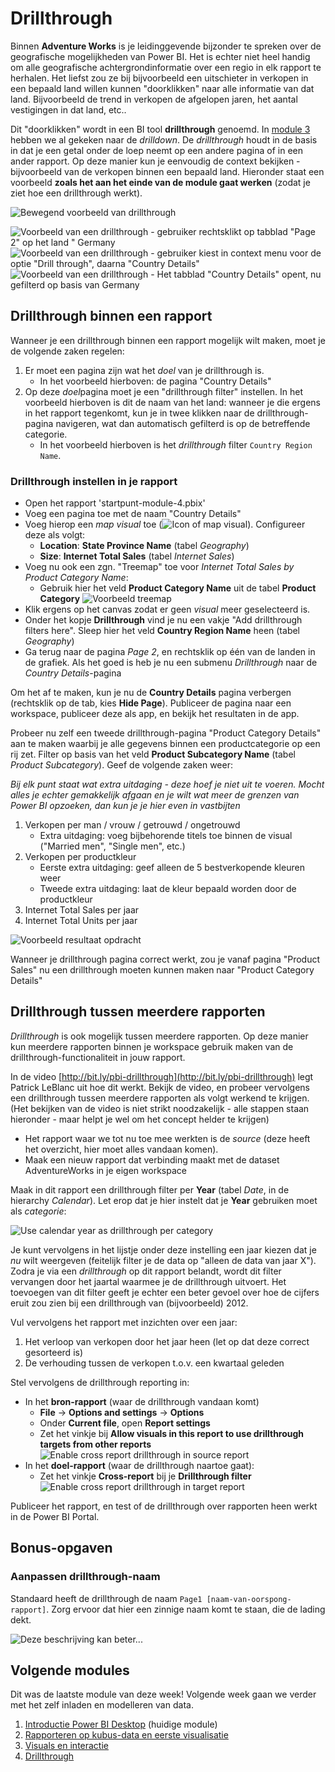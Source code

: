 # Drillthrough

Binnen **Adventure Works** is je leidinggevende bijzonder te spreken over de geografische mogelijkheden van Power BI. Het is echter niet heel handig om alle geografische achtergrondinformatie over een regio in elk rapport te herhalen. Het liefst zou ze bij bijvoorbeeld een uitschieter in verkopen in een bepaald land willen kunnen "doorklikken" naar alle informatie van dat land. Bijvoorbeeld de trend in verkopen de afgelopen jaren, het aantal vestigingen in dat land, etc..

Dit "doorklikken" wordt in een BI tool **drillthrough** genoemd. In [module 3](../03-visuals-and-interaction/03-visuals-and-interaction.md) hebben we al gekeken naar de *drilldown*. De *drillthrough* houdt in de basis in dat je een getal onder de loep neemt op een andere pagina of in een ander rapport. Op deze manier kun je eenvoudig de context bekijken - bijvoorbeeld van de verkopen binnen een bepaald land. Hieronder staat een voorbeeld **zoals het aan het einde van de module gaat werken** (zodat je ziet hoe een drillthrough werkt).

![Bewegend voorbeeld van drillthrough](img/01-drillthrough-sample.gif)

![Voorbeeld van een drillthrough - gebruiker rechtsklikt op tabblad "Page 2"  op het land " Germany](img/01a-drillthrough-sample-step1.png)
![Voorbeeld van een drillthrough - gebruiker kiest in context menu voor de optie "Drill through", daarna "Country Details"](img/01a-drillthrough-sample-step2.png)
![Voorbeeld van een drillthrough - Het tabblad "Country Details" opent, nu gefilterd op basis van Germany](img/01a-drillthrough-sample-step3.png)

## Drillthrough binnen een rapport

Wanneer je een drillthrough binnen een rapport mogelijk wilt maken, moet je de volgende zaken regelen:

1. Er moet een pagina zijn wat het *doel* van je drillthrough is.
   * In het voorbeeld hierboven: de pagina "Country Details"
2. Op deze *doel*pagina moet je een "drillthrough filter" instellen. In het voorbeeld hierboven is dit de naam van het land: wanneer je die ergens in het rapport tegenkomt, kun je in twee klikken naar de drillthrough-pagina navigeren, wat dan automatisch gefilterd is op de betreffende categorie.
   * In het voorbeeld hierboven is het *drillthrough* filter `Country Region Name`.

### Drillthrough instellen in je rapport

* Open het rapport 'startpunt-module-4.pbix'
* Voeg een pagina toe met de naam "Country Details"
* Voeg hierop een *map visual* toe (![Icon of map visual](img/02-map-visual.png)). Configureer deze als volgt:
  * **Location**: **State Province Name** (tabel *Geography*)
  * **Size**: **Internet Total Sales** (tabel *Internet Sales*)
* Voeg nu ook een zgn. "Treemap" toe voor *Internet Total Sales by Product Category Name*:
  * Gebruik hier het veld **Product Category Name** uit de tabel **Product Category**
![Voorbeeld treemap](img/03-treemap.png)
* Klik ergens op het canvas zodat er geen *visual* meer geselecteerd is.
* Onder het kopje **Drillthrough** vind je nu een vakje "Add drillthrough filters here". Sleep hier het veld **Country Region Name** heen (tabel *Geography*)
* Ga terug naar de pagina *Page 2*, en rechtsklik op één van de landen in de grafiek. Als het goed is heb je nu een submenu *Drillthrough* naar de *Country Details*-pagina

Om het af te maken, kun je nu de **Country Details** pagina verbergen (rechtsklik op de tab, kies **Hide Page**). Publiceer de pagina naar een workspace, publiceer deze als app, en bekijk het resultaten in de app.

Probeer nu zelf een tweede drillthrough-pagina "Product Category Details" aan te maken waarbij je alle gegevens binnen een productcategorie op een rij zet. Filter op basis van het veld **Product Subcategory Name** (tabel *Product Subcategory*). Geef de volgende zaken weer:

*Bij elk punt staat wat extra uitdaging - deze hoef je niet uit te voeren. Mocht alles je echter gemakkelijk afgaan en je wilt wat meer de grenzen van Power BI opzoeken, dan kun je je hier even in vastbijten*

1. Verkopen per man / vrouw / getrouwd / ongetrouwd
   * Extra uitdaging: voeg bijbehorende titels toe binnen de visual ("Married men", "Single men", etc.)
2. Verkopen per productkleur
   * Eerste extra uitdaging: geef alleen de 5 bestverkopende kleuren weer
   * Tweede extra uitdaging: laat de kleur bepaald worden door de productkleur
3. Internet Total Sales per jaar
4. Internet Total Units per jaar

![Voorbeeld resultaat opdracht](img/05-drillthrough-within-report-final.png)

Wanneer je drillthrough pagina correct werkt, zou je vanaf pagina "Product Sales" nu een drillthrough moeten kunnen maken naar "Product Category Details"

## Drillthrough tussen meerdere rapporten

*Drillthrough* is ook mogelijk tussen meerdere rapporten. Op deze manier kun meerdere rapporten binnen je workspace gebruik maken van de drillthrough-functionaliteit in jouw rapport.

In de video [http://bit.ly/pbi-drillthrough](http://bit.ly/pbi-drillthrough) legt Patrick LeBlanc uit hoe dit werkt. Bekijk de video, en probeer vervolgens een drillthrough tussen meerdere rapporten als volgt werkend te krijgen. (Het bekijken van de video is niet strikt noodzakelijk - alle stappen staan hieronder - maar helpt je wel om het concept helder te krijgen)

* Het rapport waar we tot nu toe mee werkten is de *source* (deze heeft het overzicht, hier moet alles vandaan komen).
* Maak een nieuw rapport dat verbinding maakt met de dataset AdventureWorks in je eigen workspace

Maak in dit rapport een drillthrough filter per **Year** (tabel *Date*, in de hierarchy *Calendar*). Let erop dat je hier instelt dat je **Year** gebruiken moet als *categorie*:

![Use calendar year as drillthrough per category](img/04-calendar-year-drillthrough-as-category.png)

Je kunt vervolgens in het lijstje onder deze instelling een jaar kiezen dat je *nu* wilt weergeven (feitelijk filter je de data op "alleen de data van jaar X"). Zodra je via een *drillthrough* op dit rapport belandt, wordt dit filter vervangen door het jaartal waarmee je de drillthrough uitvoert. Het toevoegen van dit filter geeft je echter een beter gevoel over hoe de cijfers eruit zou zien bij een drillthrough van (bijvoorbeeld) 2012.

Vul vervolgens het rapport met inzichten over een jaar:

1. Het verloop van verkopen door het jaar heen (let op dat deze correct gesorteerd is)
2. De verhouding tussen de verkopen t.o.v. een kwartaal geleden

Stel vervolgens de drillthrough reporting in:

* In het **bron-rapport** (waar de drillthrough vandaan komt)
  * **File** -> **Options and settings** -> **Options**
  * Onder **Current file**, open **Report settings**
  * Zet het vinkje bij **Allow visuals in this report to use drillthrough targets from other reports**  
![Enable cross report drillthrough in source report](img/06-enable-cross-report-drillthrough-source.png)
* In het **doel-rapport** (waar de drillthrough naartoe gaat):
  * Zet het vinkje **Cross-report** bij je **Drillthrough filter**  
![Enable cross report drillthrough in target report](img/07-enable-cross-report-drillthrough-target.png)

Publiceer het rapport, en test of de drillthrough over rapporten heen werkt in de Power BI Portal.

## Bonus-opgaven

### Aanpassen drillthrough-naam

Standaard heeft de drillthrough de naam `Page1 [naam-van-oorspong-rapport]`. Zorg ervoor dat hier een zinnige naam komt te staan, die de lading dekt.

![Deze beschrijving kan beter...](img/09-onzinnige-naam.png)

## Volgende modules

Dit was de laatste module van deze week! Volgende week gaan we verder met het zelf inladen en modelleren van data.

1. [Introductie Power BI Desktop](../01-introduction/01-introduction-powerbi-desktop.md) (huidige module)
2. [Rapporteren op kubus-data en eerste visualisatie](../02-reporting-on-cube-data/02-reporting-on-cube-data.md)
3. [Visuals en interactie](../03-visuals-and-interaction/03-visuals-and-interaction.md)
4. [Drillthrough](../04-drillthrough/04-drillthrough.md)
